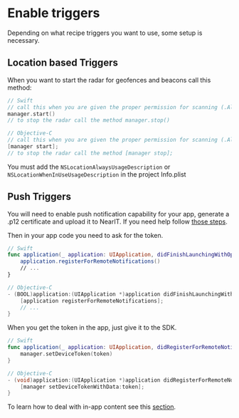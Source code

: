 # Enable triggers

Depending on what recipe triggers you want to use, some setup is necessary.

## Location based Triggers

When you want to start the radar for geofences and beacons call this method:

```swift
// Swift
// call this when you are given the proper permission for scanning (.Always or .InUse)
manager.start()
// to stop the radar call the method manager.stop()
```

```objective-c
// Objective-C
// call this when you are given the proper permission for scanning (.Always or .InUse)
[manager start];
// to stop the radar call the method [manager stop];
```

You must add the `NSLocationAlwaysUsageDescription` or `NSLocationWhenInUseUsageDescription` in the project Info.plist

## Push Triggers

You will need to enable push notification capability for your app, generate a .p12 certificate and upload it to NearIT. If you need help follow [those steps](apns_walkthrough.md).

Then in your app code you need to ask for the token.

```swift
// Swift
func application(_ application: UIApplication, didFinishLaunchingWithOptions launchOptions: [UIApplicationLaunchOptionsKey: Any]?) -> Bool
    application.registerForRemoteNotifications()
    // ...
}
```

```objective-c
// Objective-C
- (BOOL)application:(UIApplication *)application didFinishLaunchingWithOptions:(NSDictionary *)launchOptions {
    [application registerForRemoteNotifications];
    // ...
}
```

When you get the token in the app, just give it to the SDK.

```swift
// Swift
func application(_ application: UIApplication, didRegisterForRemoteNotificationsWithDeviceToken deviceToken: Data) {
    manager.setDeviceToken(token)
}
```

```objective-c
// Objective-C
- (void)application:(UIApplication *)application didRegisterForRemoteNotificationsWithDeviceToken:(NSData *)deviceToken {
    [manager setDeviceTokenWithData:token];
}
```

To learn how to deal with in-app content see this [section](handle-content.md).
